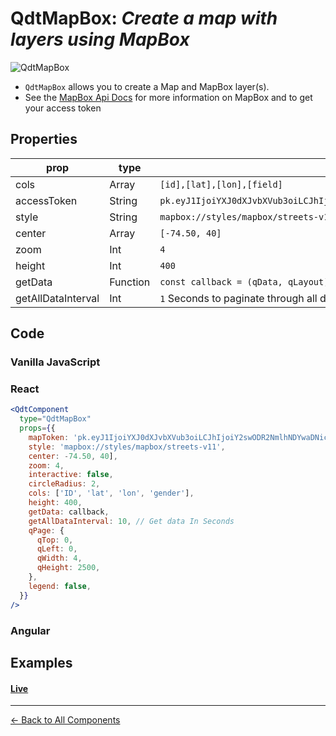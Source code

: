 # QdtMapBox: *Create a map with layers using MapBox*

![QdtMapBox](../assets/picassoMapbox.png "QdtMapBox")

- `QdtMapBox` allows you to create a Map and MapBox layer(s). 
- See the [MapBox Api Docs](https://docs.mapbox.com/mapbox-gl-js/overview/) for more information on MapBox and to get your access token

## Properties

| prop               | type          | description   |
| ------------------ | ------------- | ------------- |
| cols               | Array         | `[id],[lat],[lon],[field]` |
| accessToken        | String        | `pk.eyJ1IjoiYXJ0dXJvbXVub3oiLCJhIjoiY2swODR2NmlhNDYwaDNicDBlcnB6YmR0OSJ9.AgG7MN8DX1aFuG1DfbFr_Q`  |
| style              | String        | `mapbox://styles/mapbox/streets-v11`  |
| center             | Array         | `[-74.50, 40]`  |
| zoom               | Int           | `4`             |
| height             | Int           | `400`           |
| getData            | Function      | `const callback = (qData, qLayout) => {}`           |
| getAllDataInterval | Int           | `1` Seconds to paginate through all data           |

## Code

### Vanilla JavaScript


### React

```jsx
<QdtComponent
  type="QdtMapBox"
  props={{
    mapToken: 'pk.eyJ1IjoiYXJ0dXJvbXVub3oiLCJhIjoiY2swODR2NmlhNDYwaDNicDBlcnB6YmR0OSJ9.AgG7MN8DX1aFuG1DfbFr_Q',
    style: 'mapbox://styles/mapbox/streets-v11',
    center: -74.50, 40],
    zoom: 4,
    interactive: false,
    circleRadius: 2,
    cols: ['ID', 'lat', 'lon', 'gender'],
    height: 400,
    getData: callback,
    getAllDataInterval: 10, // Get data In Seconds
    qPage: {
      qTop: 0,
      qLeft: 0,
      qWidth: 4,
      qHeight: 2500,
    },
    legend: false,
  }}
/>
```
### Angular

## Examples

#### [Live](https://qdt-apps.qlik.com/qdt-components/react/#/mapbox)

---

[← Back to All Components](https://github.com/qlik-demo-team/qdt-components#components)
